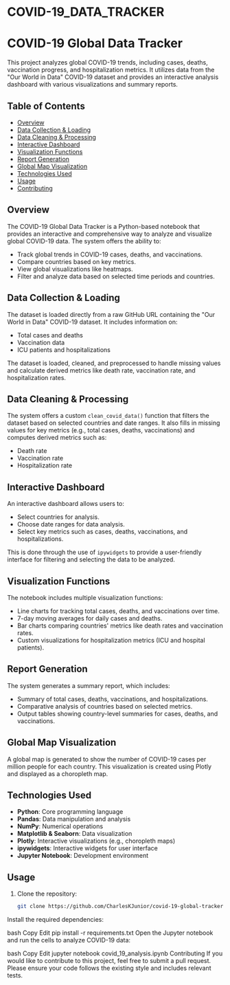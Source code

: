 # COVID-19_DATA_TRACKER
# COVID-19 Global Data Tracker

This project analyzes global COVID-19 trends, including cases, deaths, vaccination progress, and hospitalization metrics. It utilizes data from the "Our World in Data" COVID-19 dataset and provides an interactive analysis dashboard with various visualizations and summary reports.

## Table of Contents

- [Overview](#overview)
- [Data Collection & Loading](#data-collection--loading)
- [Data Cleaning & Processing](#data-cleaning--processing)
- [Interactive Dashboard](#interactive-dashboard)
- [Visualization Functions](#visualization-functions)
- [Report Generation](#report-generation)
- [Global Map Visualization](#global-map-visualization)
- [Technologies Used](#technologies-used)
- [Usage](#usage)
- [Contributing](#contributing)

## Overview

The COVID-19 Global Data Tracker is a Python-based notebook that provides an interactive and comprehensive way to analyze and visualize global COVID-19 data. The system offers the ability to:
- Track global trends in COVID-19 cases, deaths, and vaccinations.
- Compare countries based on key metrics.
- View global visualizations like heatmaps.
- Filter and analyze data based on selected time periods and countries.

## Data Collection & Loading

The dataset is loaded directly from a raw GitHub URL containing the "Our World in Data" COVID-19 dataset. It includes information on:
- Total cases and deaths
- Vaccination data
- ICU patients and hospitalizations

The dataset is loaded, cleaned, and preprocessed to handle missing values and calculate derived metrics like death rate, vaccination rate, and hospitalization rates.

## Data Cleaning & Processing

The system offers a custom `clean_covid_data()` function that filters the dataset based on selected countries and date ranges. It also fills in missing values for key metrics (e.g., total cases, deaths, vaccinations) and computes derived metrics such as:
- Death rate
- Vaccination rate
- Hospitalization rate

## Interactive Dashboard

An interactive dashboard allows users to:
- Select countries for analysis.
- Choose date ranges for data analysis.
- Select key metrics such as cases, deaths, vaccinations, and hospitalizations.

This is done through the use of `ipywidgets` to provide a user-friendly interface for filtering and selecting the data to be analyzed.

## Visualization Functions

The notebook includes multiple visualization functions:
- Line charts for tracking total cases, deaths, and vaccinations over time.
- 7-day moving averages for daily cases and deaths.
- Bar charts comparing countries' metrics like death rates and vaccination rates.
- Custom visualizations for hospitalization metrics (ICU and hospital patients).

## Report Generation

The system generates a summary report, which includes:
- Summary of total cases, deaths, vaccinations, and hospitalizations.
- Comparative analysis of countries based on selected metrics.
- Output tables showing country-level summaries for cases, deaths, and vaccinations.

## Global Map Visualization

A global map is generated to show the number of COVID-19 cases per million people for each country. This visualization is created using Plotly and displayed as a choropleth map.

## Technologies Used

- **Python**: Core programming language
- **Pandas**: Data manipulation and analysis
- **NumPy**: Numerical operations
- **Matplotlib & Seaborn**: Data visualization
- **Plotly**: Interactive visualizations (e.g., choropleth maps)
- **ipywidgets**: Interactive widgets for user interface
- **Jupyter Notebook**: Development environment

## Usage

1. Clone the repository:
   ```bash
   git clone https://github.com/CharlesKJunior/covid-19-global-tracker.git
Install the required dependencies:

bash
Copy
Edit
pip install -r requirements.txt
Open the Jupyter notebook and run the cells to analyze COVID-19 data:

bash
Copy
Edit
jupyter notebook covid_19_analysis.ipynb
Contributing
If you would like to contribute to this project, feel free to submit a pull request. Please ensure your code follows the existing style and includes relevant tests.
